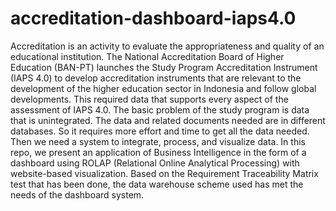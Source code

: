 # accreditation-dashboard-iaps4.0
Accreditation is an activity to evaluate the appropriateness and quality of an educational institution. The National Accreditation Board of Higher Education (BAN-PT) launches the Study Program Accreditation Instrument (IAPS 4.0) to develop accreditation instruments that are relevant to the development of the higher education sector in Indonesia and follow global developments. This required data that supports every aspect of the assessment of IAPS 4.0. The basic problem of the study program is data that is unintegrated. The data and related documents needed are in different databases. So it requires more effort and time to get all the data needed. Then we need a system to integrate, process, and visualize data.  In this repo, we present an application of Business Intelligence in the form of a dashboard using ROLAP (Relational Online Analytical Processing) with website-based visualization. Based on the Requirement Traceability Matrix test that has been done, the data warehouse scheme used has met the needs of the dashboard system.

